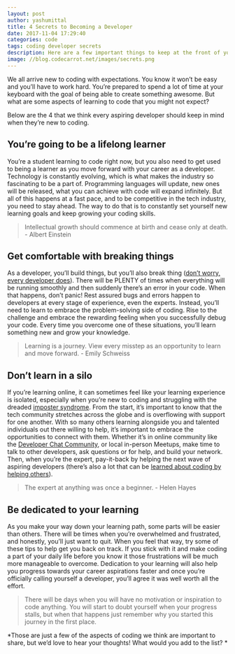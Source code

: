 ```yaml
---
layout: post
author: yashumittal
title: 4 Secrets to Becoming a Developer
date: 2017-11-04 17:29:40
categories: code
tags: coding developer secrets
description: Here are a few important things to keep at the front of your mind while you're learning to code and becoming a developer.
image: //blog.codecarrot.net/images/secrets.png
---
```


We all arrive new to coding with expectations. You know it won’t be easy and you’ll have to work hard. You’re prepared to spend a lot of time at your keyboard with the goal of being able to create something awesome. But what are some aspects of learning to code that you might not expect?

Below are the 4 that we think every aspiring developer should keep in mind when they’re new to coding.

## You’re going to be a lifelong learner

You’re a student learning to code right now, but you also need to get used to being a learner as you move forward with your career as a developer. Technology is constantly evolving, which is what makes the industry so fascinating to be a part of. Programming languages will update, new ones will be released, what you can achieve with code will expand infinitely. But all of this happens at a fast pace, and to be competitive in the tech industry, you need to stay ahead. The way to do that is to constantly set yourself new learning goals and keep growing your coding skills.

<blockquote>
Intellectual growth should commence at birth and cease only at death. - Albert Einstein
</blockquote>

## Get comfortable with breaking things

As a developer, you’ll build things, but you’ll also break thing ([don’t worry, every developer does](/dont-be-afraid-to-break-your-code-everyone-does)). There will be PLENTY of times when everything will be running smoothly and then suddenly there’s an error in your code. When that happens, don’t panic! Rest assured bugs and errors happen to developers at every stage of experience, even the experts. Instead, you’ll need to learn to embrace the problem-solving side of coding. Rise to the challenge and embrace the rewarding feeling when you successfully debug your code. Every time you overcome one of these situations, you’ll learn something new and grow your knowledge.

<blockquote>
Learning is a journey. View every misstep as an opportunity to learn and move forward. - Emily Schweiss
</blockquote>

## Don’t learn in a silo

If you’re learning online, it can sometimes feel like your learning experience is isolated, especially when you’re new to coding and struggling with the dreaded [imposter syndrome](/slaying-the-dragon-imposter-syndrome). From the start, it’s important to know that the tech community stretches across the globe and is overflowing with support for one another. With so many others learning alongside you and talented individuals out there willing to help, it’s important to embrace the opportunities to connect with them. Whether it’s in online community like the [Developer Chat Community](https://developer-community.flock.co/), or local in-person Meetups, make time to talk to other developers, ask questions or for help, and build your network. Then, when you’re the expert, pay-it-back by helping the next wave of aspiring developers (there’s also a lot that can be [learned about coding by helping others](/how-to-learn-code-by-teaching)).

<blockquote>
The expert at anything was once a beginner. - Helen Hayes
</blockquote>

## Be dedicated to your learning

As you make your way down your learning path, some parts will be easier than others. There will be times when you’re overwhelmed and frustrated, and honestly, you’ll just want to quit. When you feel that way, try some of these tips to help get you back on track. If you stick with it and make coding a part of your daily life before you know it those frustrations will be much more manageable to overcome. Dedication to your learning will also help you progress towards your career aspirations faster and once you’re officially calling yourself a developer, you’ll agree it was well worth all the effort.

<blockquote>
There will be days when you will have no motivation or inspiration to code anything. You will start to doubt yourself when your progress stalls, but when that happens just remember why you started this journey in the first place.
</blockquote>

*Those are just a few of the aspects of coding we think are important to share, but we’d love to hear your thoughts! What would you add to the list? *